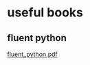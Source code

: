 # useful books

## fluent python
[fluent_python.pdf](../../pdf_files/useful_books/fluent_python.pdf)